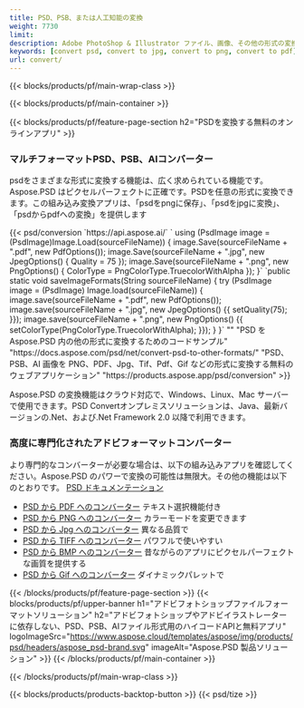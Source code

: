 ```yaml
---
title: PSD、PSB、または人工知能の変換
weight: 7730
limit: 
description: Adobe PhotoShop & Illustrator ファイル、画像、その他の形式の変換
keywords: [convert psd, convert to jpg, convert to png, convert to pdf]
url: convert/
---
```


{{< blocks/products/pf/main-wrap-class >}}

{{< blocks/products/pf/main-container >}}

{{< blocks/products/pf/feature-page-section h2="PSDを変換する無料のオンラインアプリ" >}}
<h3 class="headingpdleft">マルチフォーマットPSD、PSB、AIコンバーター</h3>
<p>psdをさまざまな形式に変換する機能は、広く求められている機能です。Aspose.PSD はピクセルパーフェクトに正確です。PSDを任意の形式に変換できます。この組み込み変換アプリは、「psdをpngに保存」、「psdをjpgに変換」、「psdからpdfへの変換」を提供します</p>
{{< psd/conversion `https://api.aspose.ai/` 
`    using (PsdImage image = (PsdImage)Image.Load(sourceFileName))
    {
        image.Save(sourceFileName + ".pdf", new PdfOptions());
        image.Save(sourceFileName + ".jpg",  new JpegOptions() { Quality = 75 });
        image.Save(sourceFileName + ".png",  new PngOptions() {  ColorType = PngColorType.TruecolorWithAlpha });
    }` 
	`public static void saveImageFormats(String sourceFileName) {
        try (PsdImage image = (PsdImage) Image.load(sourceFileName)) {
            image.save(sourceFileName + ".pdf", new PdfOptions());
            image.save(sourceFileName + ".jpg", new JpegOptions() {{
                setQuality(75);
            }});
            image.save(sourceFileName + ".png", new PngOptions() {{
                setColorType(PngColorType.TruecolorWithAlpha);
            }});
        }
    }` 
"" 
"PSD を Aspose.PSD 内の他の形式に変換するためのコードサンプル"  "https://docs.aspose.com/psd/net/convert-psd-to-other-formats/" 
"PSD、PSB、AI 画像を PNG、PDF、Jpg、Tif、Pdf、Gif などの形式に変換する無料のウェブアプリケーション" "https://products.aspose.app/psd/conversion" >}}
<br />
<p>Aspose.PSD の変換機能はクラウド対応で、Windows、Linux、Mac サーバーで使用できます。PSD Convertオンプレミスソリューションは、Java、最新バージョンの.Net、および.Net Framework 2.0 以降で利用できます。</p>

<h3 class="headingpdleft">高度に専門化されたアドビフォーマットコンバーター</h3>
<p>より専門的なコンバーターが必要な場合は、以下の組み込みアプリを確認してください。Aspose.PSD のパワーで変換の可能性は無限大。その他の機能は以下のとおりです。 <a href="https://docs.aspose.com/psd/">PSD ドキュメンテーション</a></p>
<ul>
<li><a href="to-pdf">PSD から PDF へのコンバーター</a> テキスト選択機能付き</li>
<li><a href="to-png">PSD から PNG へのコンバーター</a> カラーモードを変更できます</li>
<li><a href="to-jpg">PSD から Jpg へのコンバーター</a> 異なる品質で</li>
<li><a href="to-tiff">PSD から TIFF へのコンバーター</a> パワフルで使いやすい</li>
<li><a href="to-bmp">PSD から BMP へのコンバーター</a> 昔ながらのアプリにピクセルパーフェクトな画質を提供する</li>
<li><a href="to-gif">PSD から Gif へのコンバーター</a> ダイナミックパレットで</li>
</ul>

{{< /blocks/products/pf/feature-page-section >}}
{{< blocks/products/pf/upper-banner h1="アドビフォトショップファイルフォーマットソリューション" h2="アドビフォトショップやアドビイラストレーターに依存しない、PSD、PSB、AIファイル形式用のハイコードAPIと無料アプリ" logoImageSrc="https://www.aspose.cloud/templates/aspose/img/products/psd/headers/aspose_psd-brand.svg" imageAlt="Aspose.PSD 製品ソリューション" >}}
{{< /blocks/products/pf/main-container >}}


{{< /blocks/products/pf/main-wrap-class >}}

{{< blocks/products/products-backtop-button >}}
{{< psd/tize >}}
